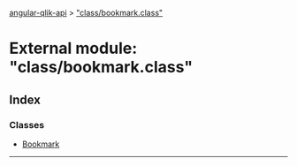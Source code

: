 [angular-qlik-api](../README.md) > ["class/bookmark.class"](../modules/_class_bookmark_class_.md)

# External module: "class/bookmark.class"

## Index

### Classes

* [Bookmark](../classes/_class_bookmark_class_.bookmark.md)

---

